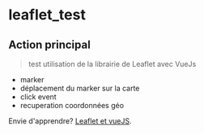 # leaflet_test

## Action principal

> test utilisation de la librairie de Leaflet avec VueJs
* marker
* déplacement du marker sur la carte
* click event
* recuperation coordonnées géo



Envie d'apprendre?  [Leaflet et vueJS](https://vue2-leaflet.netlify.app/).
